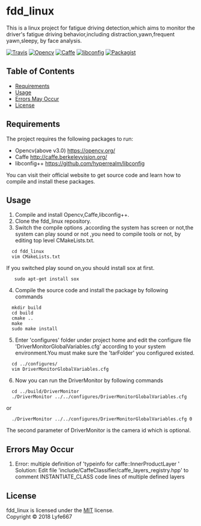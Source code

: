 # fdd_linux
This is a linux project for fatigue driving detection,which aims to monitor the driver's fatigue driving behavior,including distraction,yawn,frequent yawn,sleepy, by face analysis.<br>

[![Travis](https://img.shields.io/travis/rust-lang/rust.svg)]()
[![Opencv](https://img.shields.io/badge/Opencv-v3.1-brightgreen.svg)](https://opencv.org/)
[![Caffe](https://img.shields.io/badge/Caffe-v1.0-brightgreen.svg)](http://caffe.berkeleyvision.org/)
[![libconfig](https://img.shields.io/badge/libconfig-v1.7.2-brightgreen.svg)](https://github.com/hyperrealm/libconfig)
[![Packagist](https://img.shields.io/packagist/l/doctrine/orm.svg)]()


## Table of Contents
* [Requirements](#Requirements)
* [Usage](#Usage)
* [Errors May Occur](#Errors-May-Occur)
* [License](#License)

## <a name='Requirements'>Requirements</a>
The project requires the following packages to run:
* Opencv(above v3.0) <https://opencv.org/>
* Caffe <http://caffe.berkeleyvision.org/>
* libconfig++ <https://github.com/hyperrealm/libconfig><br>

You can visit their official website to get source code and learn how to compile and install these packages.

## Usage
1. Compile and install Opencv,Caffe,libconfig++.
2. Clone the fdd_linux repository.
3. Switch the compile options ,according the system has screen or not,the system can play sound or not ,you need to
   compile tools or not, by editing top level CMakeLists.txt.
```
  cd fdd_linux
  vim CMakeLists.txt
```
 If you switched play sound on,you should install sox at first.
```
   sudo apt-get install sox
```
4. Compile the source code and install the package by following commands 
```
  mkdir build
  cd build
  cmake ..
  make
  sudo make install
```
5. Enter 'configures' folder under project home and edit the configure file 'DriverMonitorGlobalVariables.cfg'
according to your system environment.You must make sure the 'tarFolder' you configured existed.
```
  cd ../configures/
  vim DriverMonitorGlobalVariables.cfg
```
6. Now you can run the DriverMonitor by following commands
```
  cd ../build/DriverMonitor
  ./DriverMonitor ../../configures/DriverMonitorGlobalVariables.cfg
```
  or
```
  ./DriverMonitor ../../configures/DriverMonitorGlobalVariables.cfg 0
```
The second parameter of DriverMonitor is the camera id which is optional.
## Errors May Occur
1. Error: multiple definition of 'typeinfo for caffe::InnerProductLayer <double>'<br>
   Solution: Edit file 'include/CaffeClassifier/caffe_layers_registry.hpp' to comment INSTANTIATE_CLASS code lines of 
   multiple defined layers

## License
fdd_linux is licensed under the [MIT](https://mit-license.org/) license.<br>
Copyright © 2018 Lyfe667




